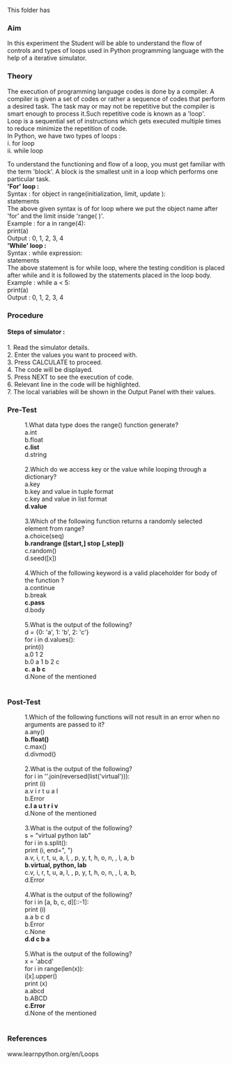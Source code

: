This folder has 
### <b>Aim</b>
In this experiment the Student will be able to understand the flow of controls and types of loops used in Python programming language with the help of a iterative simulator.

### <b>Theory</b>
The execution of programming language codes is done by a compiler. A compiler is given a set of codes or rather a sequence of codes that perform a desired task. The task may or may not be repetitive but the compiler is smart enough to process it.Such repetitive code is known as a 'loop'.<br>
Loop is a sequential set of instructions which gets executed multiple times to reduce minimize the repetition of code.<br>
In Python, we have two types of loops :<br>
i. for loop<br>
ii. while loop<br>

To understand the functioning and flow of a loop, you must get familiar with the term 'block'. A block is the smallest unit in a loop which performs one particular task.<br>
<b>'For' loop :</b><br>
Syntax : for object in range(initialization, limit, update ):
<br>statements<br>
The above given syntax is of for loop where we put the object name after 'for' and the limit inside 'range( )'.<br>
Example : for a in range(4):<br>
print(a)<br>
Output : 0, 1, 2, 3, 4<br>
<b>'While' loop :</b><br>
Syntax : while expression:<br>
statements<br>
The above statement is for while loop, where the testing condition is placed after while and it is followed by the statements placed in the loop body.<br>
Example : while a < 5:<br>
print(a)<br>
Output : 0, 1, 2, 3, 4<br>

            
### <b>Procedure</b>
<h4>Steps of simulator :</h4>
                    1. Read the simulator details.<br>
                    2. Enter the values you want to proceed with.<br>
                    3. Press CALCULATE to proceed.<br>
                    4. The code will be displayed.<br>
                    5. Press NEXT to see the execution of code.<br>
                    6. Relevant line in the code will be highlighted.<br>
                    7. The local variables will be shown in the Output Panel with their values.

                    
### <b>Pre-Test</b>
<dd>1.What data type does the range() function generate?<br>
a.int<br>
b.float<br>
<b>c.list</b><br>
d.string<br></dd><br>
<dd>2.Which do we access key or the value while looping through a dictionary?<br>
a.key<br>
b.key and value in tuple format<br>
c.key and value in list format<br>
<b>d.value</b><br></dd><br>
<dd>3.Which of the following function returns a randomly selected element from range? <br>
a.choice(seq)<br>
<b>b.randrange ([start,] stop [,step])</b><br>
c.random()<br>
d.seed([x])<br></dd><br>
<dd>4.Which of the following keyword is a valid placeholder for body of the function ?<br>
a.continue<br>
b.break<br>
<b>c.pass</b><br>
d.body<br></dd><br>
<dd>5.What is the output of the following?<br>
d = {0: 'a', 1: 'b', 2: 'c'}<br>
for i in d.values():<br>
    print(i)<br>
a.0 1 2<br>
b.0 a 1 b 2 c<br>
<b>c. a b c</b><br>
d.None of the mentioned<br></dd><br>



### <b>Post-Test</b>
<dd>1.Which of the following functions will not result in an error when no arguments are passed to it? <br>
a.any()<br>
<b>b.float()</b><br>
c.max()<br>
d.divmod()<br></dd><br>
<dd>2.What is the output of the following?<br>
   for i in ''.join(reversed(list('virtual'))):<br>
    print (i)
<br>
a.v i r t u a l<br>
b.Error<br>
<b>c.l a u t r i v</b><br>
d.None of the mentioned<br></dd><br>
<dd>3.What is the output of the following?<br>
s = "virtual python lab"<br>
for i in s.split():<br>
    print (i, end=", ")
<br>
a.v, i, r, t, u, a, l, , p, y, t, h, o, n, , l, a, b<br>
<b>b.virtual, python, lab</b><br>
c.v, i, r, t, u, a, l, , p, y, t, h, o, n, , l, a, b,<br>
d.Error<br></dd><br>
<dd>4.What is the output of the following?<br>
for i in [a, b, c, d][::-1]:<br>
print (i)
<br>
a.a b c d<br>
b.Error<br>
c.None<br>
<b>d.d c b a</b><br></dd><br>
<dd>5.What is the output of the following?<br>
x = 'abcd'<br>
for i in range(len(x)):<br>
    i[x].upper()<br>
print (x)<br>
a.abcd<br>
b.ABCD<br>
<b>c.Error</b><br>
d.None of the mentioned</dd><br>


### <b>References</b>
<p style="font-size:100%; margin-top:2%">
                        www.learnpython.org/en/Loops
                        <br><br>
                    </p>

